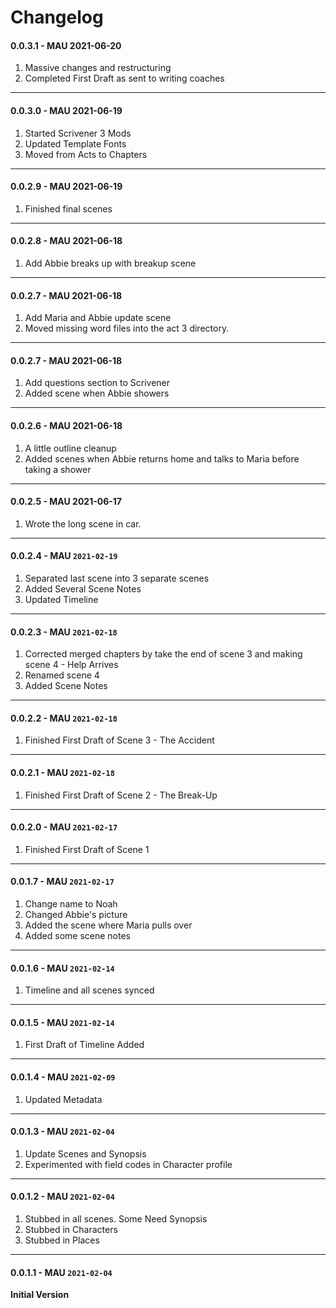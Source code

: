 # Changelog

#### 0.0.3.1 - MAU 2021-06-20

1. Massive changes and restructuring
2. Completed First Draft as sent to writing coaches

----

#### 0.0.3.0 - MAU 2021-06-19

1. Started Scrivener 3 Mods
2. Updated Template Fonts
3. Moved from Acts to Chapters

----

#### 0.0.2.9 - MAU 2021-06-19

1. Finished final scenes

----

#### 0.0.2.8 - MAU 2021-06-18

1. Add Abbie breaks up with breakup scene

----

#### 0.0.2.7 - MAU 2021-06-18

1. Add Maria and Abbie update scene
2. Moved missing word files into the act 3 directory.

----

#### 0.0.2.7 - MAU 2021-06-18

1. Add questions section to Scrivener
2. Added scene when Abbie showers

----

#### 0.0.2.6 - MAU 2021-06-18

1. A little outline cleanup
2. Added scenes when Abbie returns home and talks to Maria before taking a shower

----

#### 0.0.2.5 - MAU 2021-06-17

1. Wrote the long scene in car.

----

#### 0.0.2.4 - MAU `2021-02-19`

1. Separated last scene into 3 separate scenes
2. Added Several Scene Notes
3. Updated Timeline

----

#### 0.0.2.3 - MAU `2021-02-18`

1. Corrected merged chapters by take the end of scene 3 and making scene 4 - Help Arrives
2. Renamed scene 4
3. Added Scene Notes

----

#### 0.0.2.2 - MAU `2021-02-18`

1. Finished First Draft of Scene 3 - The Accident

----

#### 0.0.2.1 - MAU `2021-02-18`

1. Finished First Draft of Scene 2 - The Break-Up

----

#### 0.0.2.0 - MAU `2021-02-17`

1. Finished First Draft of Scene 1

----

#### 0.0.1.7 - MAU `2021-02-17`

1. Change name to Noah
2. Changed Abbie's picture 
3. Added the scene where Maria pulls over
4. Added some scene notes

----

#### 0.0.1.6 - MAU `2021-02-14`

1. Timeline and all scenes synced

----

#### 0.0.1.5 - MAU `2021-02-14`

1. First Draft of Timeline Added

----

#### 0.0.1.4 - MAU `2021-02-09`

1. Updated Metadata

----

#### 0.0.1.3 - MAU `2021-02-04`

1. Update Scenes and Synopsis
2. Experimented with field codes in Character profile

----

#### 0.0.1.2 - MAU `2021-02-04`

1. Stubbed in all scenes. Some Need Synopsis
2. Stubbed in Characters
3. Stubbed in Places

----

#### 0.0.1.1 - MAU `2021-02-04`

**Initial Version**

